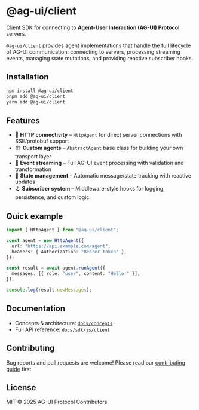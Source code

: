 # @ag-ui/client

Client SDK for connecting to **Agent-User Interaction (AG-UI) Protocol** servers.

`@ag-ui/client` provides agent implementations that handle the full lifecycle of AG-UI communication: connecting to servers, processing streaming events, managing state mutations, and providing reactive subscriber hooks.

## Installation

```bash
npm install @ag-ui/client
pnpm add @ag-ui/client
yarn add @ag-ui/client
```

## Features

- 🔗 **HTTP connectivity** – `HttpAgent` for direct server connections with SSE/protobuf support
- 🏗️ **Custom agents** – `AbstractAgent` base class for building your own transport layer
- 📡 **Event streaming** – Full AG-UI event processing with validation and transformation
- 🔄 **State management** – Automatic message/state tracking with reactive updates
- 🪝 **Subscriber system** – Middleware-style hooks for logging, persistence, and custom logic

## Quick example

```ts
import { HttpAgent } from "@ag-ui/client";

const agent = new HttpAgent({
  url: "https://api.example.com/agent",
  headers: { Authorization: "Bearer token" },
});

const result = await agent.runAgent({
  messages: [{ role: "user", content: "Hello!" }],
});

console.log(result.newMessages);
```

## Documentation

- Concepts & architecture: [`docs/concepts`](https://docs.ag-ui.com/concepts/architecture)
- Full API reference: [`docs/sdk/js/client`](https://docs.ag-ui.com/sdk/js/client/overview)

## Contributing

Bug reports and pull requests are welcome! Please read our [contributing guide](https://docs.ag-ui.com/development/contributing) first.

## License

MIT © 2025 AG-UI Protocol Contributors
